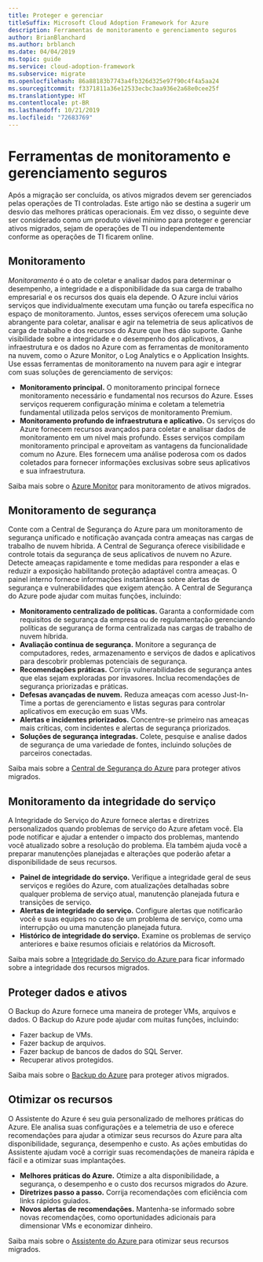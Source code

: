 ```yaml
---
title: Proteger e gerenciar
titleSuffix: Microsoft Cloud Adoption Framework for Azure
description: Ferramentas de monitoramento e gerenciamento seguros
author: BrianBlanchard
ms.author: brblanch
ms.date: 04/04/2019
ms.topic: guide
ms.service: cloud-adoption-framework
ms.subservice: migrate
ms.openlocfilehash: 86a88183b7743a4fb326d325e97f90c4f4a5aa24
ms.sourcegitcommit: f3371811a36e12533ecbc3aa936e2a68e0cee25f
ms.translationtype: HT
ms.contentlocale: pt-BR
ms.lasthandoff: 10/21/2019
ms.locfileid: "72683769"
---
```

# <a name="secure-monitoring-and-management-tools"></a>Ferramentas de monitoramento e gerenciamento seguros

Após a migração ser concluída, os ativos migrados devem ser gerenciados pelas operações de TI controladas. Este artigo não se destina a sugerir um desvio das melhores práticas operacionais. Em vez disso, o seguinte deve ser considerado como um produto viável mínimo para proteger e gerenciar ativos migrados, sejam de operações de TI ou independentemente conforme as operações de TI ficarem online.

## <a name="monitoring"></a>Monitoramento

*Monitoramento* é o ato de coletar e analisar dados para determinar o desempenho, a integridade e a disponibilidade da sua carga de trabalho empresarial e os recursos dos quais ela depende. O Azure inclui vários serviços que individualmente executam uma função ou tarefa específica no espaço de monitoramento. Juntos, esses serviços oferecem uma solução abrangente para coletar, analisar e agir na telemetria de seus aplicativos de carga de trabalho e dos recursos do Azure que lhes dão suporte. Ganhe visibilidade sobre a integridade e o desempenho dos aplicativos, a infraestrutura e os dados no Azure com as ferramentas de monitoramento na nuvem, como o Azure Monitor, o Log Analytics e o Application Insights. Use essas ferramentas de monitoramento na nuvem para agir e integrar com suas soluções de gerenciamento de serviços:

- **Monitoramento principal.** O monitoramento principal fornece monitoramento necessário e fundamental nos recursos do Azure. Esses serviços requerem configuração mínima e coletam a telemetria fundamental utilizada pelos serviços de monitoramento Premium.
- **Monitoramento profundo de infraestrutura e aplicativo.** Os serviços do Azure fornecem recursos avançados para coletar e analisar dados de monitoramento em um nível mais profundo. Esses serviços compilam monitoramento principal e aproveitam as vantagens da funcionalidade comum no Azure. Eles fornecem uma análise poderosa com os dados coletados para fornecer informações exclusivas sobre seus aplicativos e sua infraestrutura.

Saiba mais sobre o [Azure Monitor](https://docs.microsoft.com/azure/azure-monitor/overview) para monitoramento de ativos migrados.

## <a name="security-monitoring"></a>Monitoramento de segurança

Conte com a Central de Segurança do Azure para um monitoramento de segurança unificado e notificação avançada contra ameaças nas cargas de trabalho de nuvem híbrida. A Central de Segurança oferece visibilidade e controle totais da segurança de seus aplicativos de nuvem no Azure. Detecte ameaças rapidamente e tome medidas para responder a elas e reduzir a exposição habilitando proteção adaptável contra ameaças. O painel interno fornece informações instantâneas sobre alertas de segurança e vulnerabilidades que exigem atenção. A Central de Segurança do Azure pode ajudar com muitas funções, incluindo:

- **Monitoramento centralizado de políticas.** Garanta a conformidade com requisitos de segurança da empresa ou de regulamentação gerenciando políticas de segurança de forma centralizada nas cargas de trabalho de nuvem híbrida.
- **Avaliação contínua de segurança.** Monitore a segurança de computadores, redes, armazenamento e serviços de dados e aplicativos para descobrir problemas potenciais de segurança.
- **Recomendações práticas.** Corrija vulnerabilidades de segurança antes que elas sejam exploradas por invasores. Inclua recomendações de segurança priorizadas e práticas.
- **Defesas avançadas de nuvem.** Reduza ameaças com acesso Just-In-Time a portas de gerenciamento e listas seguras para controlar aplicativos em execução em suas VMs.
- **Alertas e incidentes priorizados.** Concentre-se primeiro nas ameaças mais críticas, com incidentes e alertas de segurança priorizados.
- **Soluções de segurança integradas.** Colete, pesquise e analise dados de segurança de uma variedade de fontes, incluindo soluções de parceiros conectadas.

Saiba mais sobre a [Central de Segurança do Azure](https://docs.microsoft.com/azure/security-center) para proteger ativos migrados.

## <a name="service-health-monitoring"></a>Monitoramento da integridade do serviço

A Integridade do Serviço do Azure fornece alertas e diretrizes personalizados quando problemas de serviço do Azure afetam você. Ela pode notificar e ajudar a entender o impacto dos problemas, mantendo você atualizado sobre a resolução do problema. Ela também ajuda você a preparar manutenções planejadas e alterações que poderão afetar a disponibilidade de seus recursos.

- **Painel de integridade do serviço.** Verifique a integridade geral de seus serviços e regiões do Azure, com atualizações detalhadas sobre qualquer problema de serviço atual, manutenção planejada futura e transições de serviço.
- **Alertas de integridade do serviço.** Configure alertas que notificarão você e suas equipes no caso de um problema de serviço, como uma interrupção ou uma manutenção planejada futura.
- **Histórico de integridade do serviço.** Examine os problemas de serviço anteriores e baixe resumos oficiais e relatórios da Microsoft.

Saiba mais sobre a [Integridade do Serviço do Azure ](https://docs.microsoft.com/azure/service-health) para ficar informado sobre a integridade dos recursos migrados.

## <a name="protect-assets-and-data"></a>Proteger dados e ativos

O Backup do Azure fornece uma maneira de proteger VMs, arquivos e dados. O Backup do Azure pode ajudar com muitas funções, incluindo:

- Fazer backup de VMs.
- Fazer backup de arquivos.
- Fazer backup de bancos de dados do SQL Server.
- Recuperar ativos protegidos.

Saiba mais sobre o [Backup do Azure](https://docs.microsoft.com/azure/backup) para proteger ativos migrados.

## <a name="optimize-resources"></a>Otimizar os recursos

O Assistente do Azure é seu guia personalizado de melhores práticas do Azure. Ele analisa suas configurações e a telemetria de uso e oferece recomendações para ajudar a otimizar seus recursos do Azure para alta disponibilidade, segurança, desempenho e custo. As ações embutidas do Assistente ajudam você a corrigir suas recomendações de maneira rápida e fácil e a otimizar suas implantações.

- **Melhores práticas do Azure.** Otimize a alta disponibilidade, a segurança, o desempenho e o custo dos recursos migrados do Azure.
- **Diretrizes passo a passo.** Corrija recomendações com eficiência com links rápidos guiados.
- **Novos alertas de recomendações.** Mantenha-se informado sobre novas recomendações, como oportunidades adicionais para dimensionar VMs e economizar dinheiro.

Saiba mais sobre o [Assistente do Azure ](https://docs.microsoft.com/azure/advisor/advisor-overview) para otimizar seus recursos migrados.
